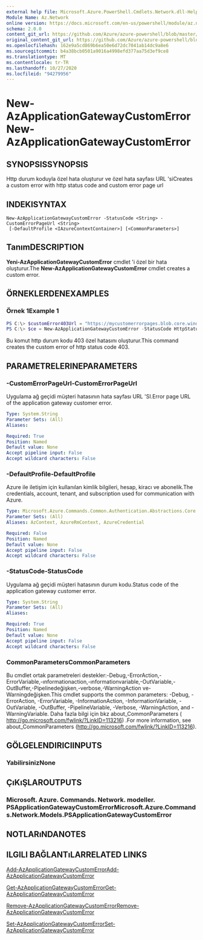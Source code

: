 ```yaml
---
external help file: Microsoft.Azure.PowerShell.Cmdlets.Network.dll-Help.xml
Module Name: Az.Network
online version: https://docs.microsoft.com/en-us/powershell/module/az.network/new-azapplicationgatewaycustomerror
schema: 2.0.0
content_git_url: https://github.com/Azure/azure-powershell/blob/master/src/Network/Network/help/New-AzApplicationGatewayCustomError.md
original_content_git_url: https://github.com/Azure/azure-powershell/blob/master/src/Network/Network/help/New-AzApplicationGatewayCustomError.md
ms.openlocfilehash: 162e9a5cd869b6ea50e6d72dc7041ab14dc9a8e6
ms.sourcegitcommit: b4a38bcb0501a9016a4998efd377aa75d3ef9ce8
ms.translationtype: MT
ms.contentlocale: tr-TR
ms.lasthandoff: 10/27/2020
ms.locfileid: "94279956"
---
```

# <span data-ttu-id="69017-101">New-AzApplicationGatewayCustomError</span><span class="sxs-lookup"><span data-stu-id="69017-101">New-AzApplicationGatewayCustomError</span></span>

## <span data-ttu-id="69017-102">SYNOPSIS</span><span class="sxs-lookup"><span data-stu-id="69017-102">SYNOPSIS</span></span>
<span data-ttu-id="69017-103">Http durum koduyla özel hata oluşturur ve özel hata sayfası URL 'si</span><span class="sxs-lookup"><span data-stu-id="69017-103">Creates a custom error with http status code and custom error page url</span></span> 

## <span data-ttu-id="69017-104">INDEKI</span><span class="sxs-lookup"><span data-stu-id="69017-104">SYNTAX</span></span>

```
New-AzApplicationGatewayCustomError -StatusCode <String> -CustomErrorPageUrl <String>
 [-DefaultProfile <IAzureContextContainer>] [<CommonParameters>]
```

## <span data-ttu-id="69017-105">Tanım</span><span class="sxs-lookup"><span data-stu-id="69017-105">DESCRIPTION</span></span>
<span data-ttu-id="69017-106">**Yeni-AzApplicationGatewayCustomError** cmdlet 'i özel bir hata oluşturur.</span><span class="sxs-lookup"><span data-stu-id="69017-106">The **New-AzApplicationGatewayCustomError** cmdlet creates a custom error.</span></span>

## <span data-ttu-id="69017-107">ÖRNEKLERDEN</span><span class="sxs-lookup"><span data-stu-id="69017-107">EXAMPLES</span></span>

### <span data-ttu-id="69017-108">Örnek 1</span><span class="sxs-lookup"><span data-stu-id="69017-108">Example 1</span></span>
```powershell
PS C:\> $customError403Url = "https://mycustomerrorpages.blob.core.windows.net/errorpages/403-another.htm"
PS C:\> $ce = New-AzApplicationGatewayCustomError -StatusCode HttpStatus403 -CustomErrorPageUrl $customError403Url
```

<span data-ttu-id="69017-109">Bu komut http durum kodu 403 özel hatasını oluşturur.</span><span class="sxs-lookup"><span data-stu-id="69017-109">This command creates the custom error of http status code 403.</span></span>

## <span data-ttu-id="69017-110">PARAMETRELERINE</span><span class="sxs-lookup"><span data-stu-id="69017-110">PARAMETERS</span></span>

### <span data-ttu-id="69017-111">-CustomErrorPageUrl</span><span class="sxs-lookup"><span data-stu-id="69017-111">-CustomErrorPageUrl</span></span>
<span data-ttu-id="69017-112">Uygulama ağ geçidi müşteri hatasının hata sayfası URL 'SI.</span><span class="sxs-lookup"><span data-stu-id="69017-112">Error page URL of the application gateway customer error.</span></span>

```yaml
Type: System.String
Parameter Sets: (All)
Aliases:

Required: True
Position: Named
Default value: None
Accept pipeline input: False
Accept wildcard characters: False
```

### <span data-ttu-id="69017-113">-DefaultProfile</span><span class="sxs-lookup"><span data-stu-id="69017-113">-DefaultProfile</span></span>
<span data-ttu-id="69017-114">Azure ile iletişim için kullanılan kimlik bilgileri, hesap, kiracı ve abonelik.</span><span class="sxs-lookup"><span data-stu-id="69017-114">The credentials, account, tenant, and subscription used for communication with Azure.</span></span>

```yaml
Type: Microsoft.Azure.Commands.Common.Authentication.Abstractions.Core.IAzureContextContainer
Parameter Sets: (All)
Aliases: AzContext, AzureRmContext, AzureCredential

Required: False
Position: Named
Default value: None
Accept pipeline input: False
Accept wildcard characters: False
```

### <span data-ttu-id="69017-115">-StatusCode</span><span class="sxs-lookup"><span data-stu-id="69017-115">-StatusCode</span></span>
<span data-ttu-id="69017-116">Uygulama ağ geçidi müşteri hatasının durum kodu.</span><span class="sxs-lookup"><span data-stu-id="69017-116">Status code of the application gateway customer error.</span></span>

```yaml
Type: System.String
Parameter Sets: (All)
Aliases:

Required: True
Position: Named
Default value: None
Accept pipeline input: False
Accept wildcard characters: False
```

### <span data-ttu-id="69017-117">CommonParameters</span><span class="sxs-lookup"><span data-stu-id="69017-117">CommonParameters</span></span>
<span data-ttu-id="69017-118">Bu cmdlet ortak parametreleri destekler:-Debug,-ErrorAction,-ErrorVariable,-ınformationaction,-ınformationvariable,-OutVariable,-OutBuffer,-Pipelinedeğişken,-verbose,-WarningAction ve-Warningdeğişken.</span><span class="sxs-lookup"><span data-stu-id="69017-118">This cmdlet supports the common parameters: -Debug, -ErrorAction, -ErrorVariable, -InformationAction, -InformationVariable, -OutVariable, -OutBuffer, -PipelineVariable, -Verbose, -WarningAction, and -WarningVariable.</span></span> <span data-ttu-id="69017-119">Daha fazla bilgi için bkz about_CommonParameters ( http://go.microsoft.com/fwlink/?LinkID=113216) .</span><span class="sxs-lookup"><span data-stu-id="69017-119">For more information, see about_CommonParameters (http://go.microsoft.com/fwlink/?LinkID=113216).</span></span>

## <span data-ttu-id="69017-120">GÖLGELENDIRICI</span><span class="sxs-lookup"><span data-stu-id="69017-120">INPUTS</span></span>

### <span data-ttu-id="69017-121">Yabilirsiniz</span><span class="sxs-lookup"><span data-stu-id="69017-121">None</span></span>

## <span data-ttu-id="69017-122">ÇıKıŞLAR</span><span class="sxs-lookup"><span data-stu-id="69017-122">OUTPUTS</span></span>

### <span data-ttu-id="69017-123">Microsoft. Azure. Commands. Network. modeller. PSApplicationGatewayCustomError</span><span class="sxs-lookup"><span data-stu-id="69017-123">Microsoft.Azure.Commands.Network.Models.PSApplicationGatewayCustomError</span></span>

## <span data-ttu-id="69017-124">NOTLARıNDA</span><span class="sxs-lookup"><span data-stu-id="69017-124">NOTES</span></span>

## <span data-ttu-id="69017-125">ILGILI BAĞLANTıLAR</span><span class="sxs-lookup"><span data-stu-id="69017-125">RELATED LINKS</span></span>

[<span data-ttu-id="69017-126">Add-AzApplicationGatewayCustomError</span><span class="sxs-lookup"><span data-stu-id="69017-126">Add-AzApplicationGatewayCustomError</span></span>](./Add-AzApplicationGatewayCustomError.md)

[<span data-ttu-id="69017-127">Get-AzApplicationGatewayCustomError</span><span class="sxs-lookup"><span data-stu-id="69017-127">Get-AzApplicationGatewayCustomError</span></span>](./Get-AzApplicationGatewayCustomError.md)

[<span data-ttu-id="69017-128">Remove-AzApplicationGatewayCustomError</span><span class="sxs-lookup"><span data-stu-id="69017-128">Remove-AzApplicationGatewayCustomError</span></span>](./Remove-AzApplicationGatewayCustomError.md)

[<span data-ttu-id="69017-129">Set-AzApplicationGatewayCustomError</span><span class="sxs-lookup"><span data-stu-id="69017-129">Set-AzApplicationGatewayCustomError</span></span>](./Set-AzApplicationGatewayCustomError.md)
